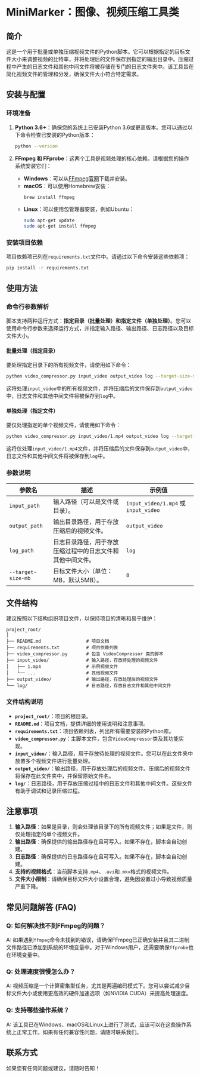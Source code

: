 # MiniMarker：图像、视频压缩工具类

## 简介

这是一个用于批量或单独压缩视频文件的Python脚本。它可以根据指定的目标文件大小来调整视频的比特率，并将处理后的文件保存到指定的输出目录中。压缩过程中产生的日志文件和其他中间文件将被存储在专门的日志文件夹中。该工具旨在简化视频文件的管理和分发，确保文件大小符合特定需求。

## 安装与配置

### 环境准备

1. **Python 3.6+**：确保您的系统上已安装Python 3.6或更高版本。您可以通过以下命令检查已安装的Python版本：

   ```bash
   python --version
   ```

2. **FFmpeg 和 FFprobe**：这两个工具是视频处理的核心依赖。请根据您的操作系统安装它们：
   
   - **Windows**：可以从[FFmpeg官网](https://ffmpeg.org/download.html)下载并安装。
   - **macOS**：可以使用Homebrew安装：
     ```bash
     brew install ffmpeg
     ```
   - **Linux**：可以使用包管理器安装，例如Ubuntu：
     ```bash
     sudo apt-get update
     sudo apt-get install ffmpeg
     ```

### 安装项目依赖

项目依赖项已列在`requirements.txt`文件中。请通过以下命令安装这些依赖项：

```bash
pip install -r requirements.txt
```

## 使用方法

### 命令行参数解析

脚本支持两种运行方式：**指定目录（批量处理）**和**指定文件（单独处理）**。您可以使用命令行参数来选择运行方式，并指定输入路径、输出路径、日志路径以及目标文件大小。

#### 批量处理（指定目录）

要处理指定目录下的所有视频文件，请使用如下命令：

```bash
python video_compressor.py input_video output_video log --target-size-mb 8
```

这将处理`input_video`中的所有视频文件，并将压缩后的文件保存到`output_video`中，日志文件和其他中间文件将被保存到`log`中。

#### 单独处理（指定文件）

要仅处理指定的单个视频文件，请使用如下命令：

```bash
python video_compressor.py input_video/1.mp4 output_video log --target-size-mb 8
```

这将仅处理`input_video/1.mp4`文件，并将压缩后的文件保存到`output_video`中，日志文件和其他中间文件将被保存到`log`中。

### 参数说明

| 参数名            | 描述                                                     | 示例值                |
|-----------------|--------------------------------------------------------|---------------------|
| `input_path`     | 输入路径（可以是文件或目录）。                                  | `input_video/1.mp4` 或 `input_video` |
| `output_path`    | 输出目录路径，用于存放压缩后的视频文件。                                | `output_video`         |
| `log_path`       | 日志目录路径，用于存放压缩过程中的日志文件和其他中间文件。                      | `log`           |
| `--target-size-mb` | 目标文件大小（单位：MB，默认5MB）。                                | `8`                 |


## 文件结构

建议按照以下结构组织项目文件，以保持项目的清晰和易于维护：

```
project_root/
│
├── README.md                 # 项目文档
├── requirements.txt          # 项目依赖列表
├── video_compressor.py       # 包含 VideoCompressor 类的脚本
├── input_video/              # 输入路径，存放待处理的视频文件
│   ├── 1.mp4                 # 示例视频文件
│   └── ...                   # 其他视频文件
├── output_video/             # 输出路径，存放处理后的视频文件
└── log/                      # 日志路径，存放日志文件和其他中间文件
```

### 文件结构说明

- **`project_root/`**：项目的根目录。
- **`README.md`**：项目文档，提供详细的使用说明和注意事项。
- **`requirements.txt`**：项目依赖列表，列出所有需要安装的Python库。
- **`video_compressor.py`**：主脚本文件，包含`VideoCompressor`类及其功能实现。
- **`input_video/`**：输入路径，用于存放待处理的视频文件。您可以在此文件夹中放置多个视频文件进行批量处理。
- **`output_video/`**：输出路径，用于存放处理后的视频文件。压缩后的视频文件将保存在此文件夹中，并保留原始文件名。
- **`log/`**：日志路径，用于存放压缩过程中的日志文件和其他中间文件。这些文件有助于调试和记录压缩过程。

## 注意事项

1. **输入路径**：如果是目录，则会处理该目录下的所有视频文件；如果是文件，则仅处理指定的单个视频文件。
2. **输出路径**：确保提供的输出路径存在且可写入。如果不存在，脚本会自动创建。
3. **日志路径**：确保提供的日志路径存在且可写入。如果不存在，脚本会自动创建。
4. **支持的视频格式**：当前脚本支持`.mp4`、`.avi`和`.mkv`格式的视频文件。
5. **文件大小限制**：请确保目标文件大小设置合理，避免因设置过小导致视频质量严重下降。

## 常见问题解答 (FAQ)

### Q: 如何解决找不到FFmpeg的问题？

A: 如果遇到`ffmpeg`命令未找到的错误，请确保FFmpeg已正确安装并且其二进制文件路径已添加到系统的环境变量中。对于Windows用户，还需要确保`ffprobe`也在环境变量中。

### Q: 处理速度很慢怎么办？

A: 视频压缩是一个计算密集型任务，尤其是两遍编码模式下。您可以尝试减少目标文件大小或使用更高效的硬件加速选项（如NVIDIA CUDA）来提高处理速度。

### Q: 支持哪些操作系统？

A: 该工具已在Windows、macOS和Linux上进行了测试，应该可以在这些操作系统上正常工作。如果有任何兼容性问题，请随时联系我们。

## 联系方式

如果您有任何问题或建议，请随时告知！
